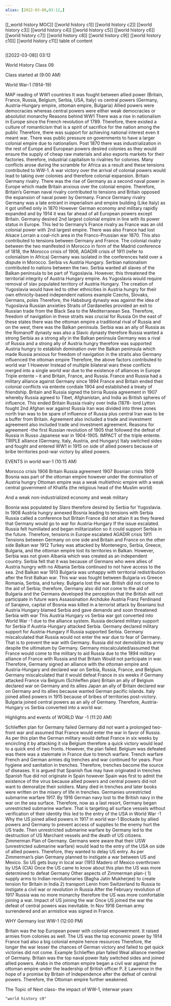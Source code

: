 ```yaml
---
alias: [2022-03-08,03:12,]
---
```

[[_world history MOC]] [[world history c1]] [[world history c2]] [[world history c3]] [[world history c4]] [[world history c5]] [[world history c6]] [[world history c7]] [[world history c8]] [[world history c9]] [[world history c10]] [[world history c11]]
table of content
```toc
```

[[2022-03-08]] 03:12

World History Class 09

Class started at (9:00 AM)

World War-1 (1914-19)

MAP reading of WW1 countries
It was fought between allied power (Britain, France, Russia, Belgium, Serbia, USA, Italy) vs central powers (Germany, Austria-Hungary empire, ottoman empire, Bulgaria)
Allied powers were democracies whereas central powers were either weak democracies or absolutist monarchy
Reasons behind WW1
There was a rise in nationalism in Europe since the French revolution of 1789.
Therefore, there existed a culture of romanticism that is a spirit of sacrifice for the nation among the public
Therefore, there was support for achieving national interest even it meant war.
There was public pressure on governments to have a larger colonial empire due to nationalism.
Post 1870 there was industrialization in the rest of Europe and European powers desired colonies as they would ensure the supply of cheap raw materials and also exports markets for their factories.
therefore, industrial capitalism to rivalries for colonies.
Many conflicts arose during the scramble for Africa as a result and these tensions contributed to WW-1.
A war victory over the arrival of colonial powers would lead to taking over colonies and therefore colonial expansion.
Britain Germany rivalry.
There was the rise of Germany as a second naval power in Europe which made Britain anxious over the colonial empire.
Therefore, Britain’s German naval rivalry contributed to tensions and Britain opposed the expansion of naval power by Germany.
France Germany rivalry
Germany was a late entrant in imperialism and empire building (Like Italy) as it got unified only in 1870
However German economy and military rapidly expanded and by 1914 it was far ahead of all European powers except Britain.
Germany desired 2nd largest colonial empire in line with its power status in Europe.
This led to Germany’s France rivalry as France was an old colonial power with 2nd largest empire.
There was also France had lost Alsace Lorrain a coal-rich area in the Franco-Prussian war 1870.
This also contributed to tensions between Germany and France.
The colonial rivalry between the two manifested in Morocco in form of the Madrid conference of 1818, the Morocco crisis of 1906, AGADIR crisis of 1911 (refer to colonialism in Africa)
Germany was isolated in the conferences held over a dispute in Morocco.
Serbia vs Austria Hungary.
Serbian nationalism contributed to nations between the two.
Serbia wanted all slaves of the Balkan peninsula to be part of Yugoslavia. However, this threatened the territorial integrity of Austria Hungary empire.
As Yugoslavia would require removal of slav populated territory of Austria Hungary.
The creation of Yugoslavia would have led to other ethnicities in Austria hungry for their own ethnicity-based independent nations example Czechs, Slovaks, Germans, poles
Therefore, the Habsburg dynasty was against the idea of Yugoslavia
Russian anxieties
Straits of Dardanelles provided an exit to Russian trade from the Black Sea to the Mediterranean Sea.
Therefore, freedom of navigation in these straits was crucial for Russia
On the east of these states there was the ottoman empire a traditional rival of Russia and on the west, there was the Balkan peninsula.
Serbia was an ally of Russia as the Romanoff dynasty was also a Slavic dynasty therefore Russia wanted a strong Serbia as a strong ally in the Balkan peninsula
Germany was a rival of Russia and a strong ally of Austria hungry therefore was supported Austria hungry to establish domination over the Balkan peninsula which made Russia anxious for freedom of navigation in the straits also Germany influenced the ottoman empire
Therefore, the above factors contributed to world war 1
However Instead of multiple bilateral wars these conflicts merged into a single world war due to the existence of alliances in Europe
Triple entente – it and Britain, France, and Russia.
France and Russia had a military alliance against Germany since 1894
France and Britain ended their colonial conflicts via entente cordiale 1904 and established a treaty of friendship.
Britain and Russia signed the birria Russia agreement in 1907 whereby Russia agreed to Tibet, Afghanistan, and India as British spheres of influence. This ended Britain Russia rivalry over India (1878- lord Lytton fought 2nd Afghan war against Russia
Iran was divided into three zones north Iran was to be spare of influence of Russia plus central Iran was to be a buffer from Britain.
Agreement also included a trade and investment agreement also included trade and investment agreement.
Reasons for agreement -the first Russian revolution of 1905 that followed the defeat of Russia in Russo Japanese war in 1904-1905.
IMPACT of the triple entente.
TRIPLE alliance (Germany, Italy, Austria, and Hungary)
Italy switched sides and fought and entered WW1 in 1915 on side of allied powers because of bribe territories post-war victory by allied powers.

EVENTS in world war-1 (10:15 AM)

Morocco crisis 1906
Britain Russia agreement 1907
Bosnian crisis 1909
Bosnia was part of the ottoman empire however under the domination of Austria hungry
Ottoman empire was a weak multiethnic empire with a weak central government of Khalifa (the religious head of the Muslim world)

And a weak non-industrialized economy and weak military

Bosnia was populated by Slavs therefore desired by Serbia for Yugoslavia.
In 1908 Austria hungry annexed Bosnia leading to tensions with Serbia
Russia called a conference but Britain France did not attain it as they feared that Germany would go to war for Austria-Hungary If the issue escalated.
Russia felt humiliated and began militarization so it could support Serbia in the future.
Therefore, tensions in Europe escalated
AGADIR crisis 1911
Tensions between Germany on one side and Britain and France on the other side
Balkan war 1912
Turkey was attacked by Montenegro, Serbia, Greece, Bulgaria, and the ottoman empire lost its territories in Balkan.
However, Serbia was not given Albania which was created as an independent country.
Serbia felt that it was because of Germans who were allies of Austria hungry with no Albania Serbia continued to not have access to the sea.
2nd Balkan war 1913
Bulgaria was unhappy with territorial redistribution after the first Balkan war.
This war was fought between Bulgaria vs Greece Romania, Serbia, and turkey. Bulgaria lost the war.
British did not come to the aid of Serbia; therefore, Germany also did not come to the aid of Bulgaria and the Germans developed the perception that the British will not participate in future wars
Assassination Archduke Austria Franz Ferdinand of Sarajevo, capital of Bosnia was killed in a terrorist attack by Bosnians but Austria Hungary blamed Serbia and gave demands and soon threatened Serbia with war
This Austria Hungary vs Serbia war got converted into World War -1 due to the alliance system.
Russia declared military support for Serbia if Austria-Hungary attacked Serbia.
Germany declared military support for Austria-Hungary if Russia supported Serbia.
Germany miscalculated that Russia would not enter the war due to fear of Germany. That is to prevent the war with Germany.
Russia did not demobilize its army despite the ultimatum by Germany.
Germany miscalculated/assumed that France would come to the military to aid Russia due to the 1894 military alliance of France with Russia and that Britain Would not participate in war.
Therefore, Germany signed an alliance with the ottoman empire and Austria-Hungary and declared war on Serbia, Russia, France, and Belgium.
Germany miscalculated that it would defeat France in six weeks if Germany attacked France via Belgium (Schlieffen plan)
Britain an ally of Belgium declared war on Germany and its allies
Japan an ally of Britain declared war on Germany and its allies because wanted German pacific islands.
Italy joined allied powers in 1915 because of bribes of territories post-victory.
Bulgaria joined central powers as an ally of Germany.
Therefore, Austria-Hungary vs Serbia converted into a world war.

Highlights and events of WORLD War -1 (11:20 AM)

Schlieffen plan for Germany failed
Germany did not want a prolonged two-front war and assumed that France would enter the war in favor of Russia.
As per this plan the German military would defeat France in six weeks by encircling it by attacking it via Belgium therefore a quick victory would lead to a quick end of two fronts.
However, the plan failed.
Belgium was defeated was there was a stalemate in France due to trench warfare.
Trench warfare
French and German armies dig trenches and war continued for years.
Poor hygiene and sanitation in trenches. Therefore, trenches become the source of diseases.
It is argued that Spanish flue may have originated in trenches
Spanish flue did not originate in Spain however Spain was first to admit the existence of the virus because allied powers and central powers did not want to demoralize their soldiers.
Many died in trenches and later books were written on the misery of life in trenches.
Germanies unrestricted submarine warfare 1917.
By 1916 German navy lost to the British navy in the war on the sea surface.
Therefore, now as a last resort, Germany began unrestricted submarine warfare. That is targeting all surface vessels without verification of their identity this led to the entry of the USA in World War -1
Why the US joined allied powers in 1917 in world war-1
Blockade by allied powers and Germany to prevent access of supplies to the enemy hurt the US trade.
Then unrestricted submarine warfare by Germany led to the destruction of US Marchant vessels and the death of US citizens.
Zimmerman Plan of Germany.
Germans were aware that their USW (unrestricted submarine warfare) would lead to the entry of the USA on side of allied powers.
Therefore, they wanted to delay US entry.
As per Zimmerman’s plan Germany planned to instigate a war between US and Mexico. So US gets busy in local war (1913 Madero of Mexico overthrown by USA (CIA)
Once the US came to know about this plan the US was more determined to defeat Germany
Other aspects of Zimmerman plan-( 1) supply arms to Indian revolutionaries (Bagha Jatin Mukherjee) to create tension for Britain in India 2) transport Lenin from Switzerland to Russia to instigate a civil war or revolution in Russia
After the February revolution of 1917 Russia was no more monarchy therefore the US was more comfortable joining a war.
Impact of US joining the war
Once US joined the war the defeat of central powers was inevitable.
In Nov 1918 German army surrendered and an armistice was signed in France.

WHY Germany lost WW-1 (12:00 PM)

Britain was the top European power with colonial empowerment. It raised armies from colonies as well.
The US was the top economic power by 1914
France had also a big colonial empire hence resources
Therefore, the longer the war lesser the chances of German victory and failed to get quick victories did not come. Example Schlieffen plan failed
Weal alliance member of Germany.
Britain was the top naval power
Italy switched sides and joined allied powers.
Arabs in the ottoman empire began a civil war against the ottoman empire under the leadership of British officer P. E Lawrence in the hope of a promise by Britain of Independence after the defeat of central powers. Therefore, the Ottoman empire further weakened.

The Topic of Next class- the impact of WW-1, interwar years 
```query
"world history c9"
```